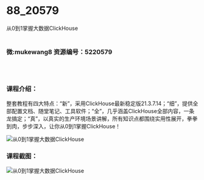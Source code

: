 # 88_20579
从0到1掌握大数据ClickHouse
<br/></br>
<h3>微:mukewang8 资源编号：5220579</h3>
<br/></br>
<h3>课程介绍：</h3>
<p>整套教程有四大特点：“新”，采用<a title="查看与 ClickHouse 相关的文章" target="_blank">ClickHouse</a>最新稳定版21.3.7.14；“细”，提供全部配置文档、随堂笔记、工具软件；“全”，几乎涵盖<a title="查看与 ClickHouse 相关的文章" target="_blank">ClickHouse</a>全部内容，一条龙搞定；“真”，以真实的生产环境场景讲解，所有知识点都围绕实用性展开，拳拳到肉，步步深入，让你从0到1掌握ClickHouse！</p>
<p><img src="https://www.ko996.com/wp-content/uploads/img/2021/07/1-67-300x186.png" alt="从0到1掌握大数据ClickHouse"></p>
<div class="info-desc">
<h3>课程截图：</h3>
<p><img src="https://www.ko996.com/wp-content/uploads/img/2021/07/2-62.png" alt="从0到1掌握大数据ClickHouse"></p>


			
</div>
